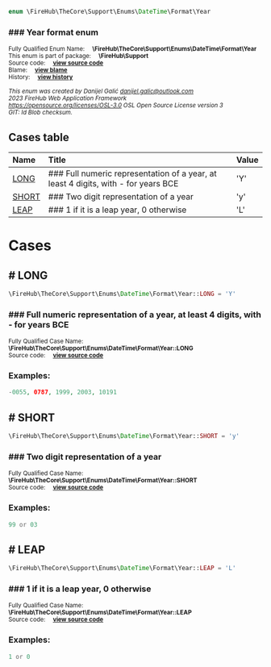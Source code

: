 
```php
enum \FireHub\TheCore\Support\Enums\DateTime\Format\Year
```

### ### Year format enum
<sub>Fully Qualified Enum Name:  **\FireHub\TheCore\Support\Enums\DateTime\Format\Year**</sub><br>
<sub>This enum is part of package:  **\FireHub\Support**</sub><br>
<sub>Source code:  **[view source code](https://github.com/The-FireHub-Project/TheCore/blob/v1.0/src/support/enums/datetime/format/firehub.Year.php#L23)**</sub><br>
<sub>Blame:  **[view blame](https://github.com/The-FireHub-Project/TheCore/blame/v1.0/src/support/enums/datetime/format/firehub.Year.php)**</sub><br>
<sub>History:  **[view history](https://github.com/The-FireHub-Project/TheCore/commits/v1.0/src/support/enums/datetime/format/firehub.Year.php)**</sub><br>

<sub>_This enum was created by Danijel Galić <danijel.galic@outlook.com>_</sub><br>
<sub>_2023 FireHub Web Application Framework_</sub><br>
<sub>_<https://opensource.org/licenses/OSL-3.0> OSL Open Source License version 3_</sub><br>
<sub>_GIT: $Id$ Blob checksum._</sub><br>



## Cases table

| Name  | Title | Value |
| :---  | :---  | :---  |
|<a href="#long">LONG</a>|### Full numeric representation of a year, at least 4 digits, with - for years BCE|&#039;Y&#039;|
|<a href="#short">SHORT</a>|### Two digit representation of a year|&#039;y&#039;|
|<a href="#leap">LEAP</a>|### 1 if it is a leap year, 0 otherwise|&#039;L&#039;|


# Cases


<h2><a name="long"># LONG</a></h2>

```php
\FireHub\TheCore\Support\Enums\DateTime\Format\Year::LONG = 'Y'
```

### ### Full numeric representation of a year, at least 4 digits, with - for years BCE
<sub>Fully Qualified Case Name:  **\FireHub\TheCore\Support\Enums\DateTime\Format\Year::LONG**</sub><br>
<sub>Source code:  **[view source code](https://github.com/The-FireHub-Project/TheCore/blob/v1.0/src/support/enums/datetime/format/firehub.Year.php#L34)**</sub><br>


### Examples:

```php
-0055, 0787, 1999, 2003, 10191
```



<h2><a name="short"># SHORT</a></h2>

```php
\FireHub\TheCore\Support\Enums\DateTime\Format\Year::SHORT = 'y'
```

### ### Two digit representation of a year
<sub>Fully Qualified Case Name:  **\FireHub\TheCore\Support\Enums\DateTime\Format\Year::SHORT**</sub><br>
<sub>Source code:  **[view source code](https://github.com/The-FireHub-Project/TheCore/blob/v1.0/src/support/enums/datetime/format/firehub.Year.php#L45)**</sub><br>


### Examples:

```php
99 or 03
```



<h2><a name="leap"># LEAP</a></h2>

```php
\FireHub\TheCore\Support\Enums\DateTime\Format\Year::LEAP = 'L'
```

### ### 1 if it is a leap year, 0 otherwise
<sub>Fully Qualified Case Name:  **\FireHub\TheCore\Support\Enums\DateTime\Format\Year::LEAP**</sub><br>
<sub>Source code:  **[view source code](https://github.com/The-FireHub-Project/TheCore/blob/v1.0/src/support/enums/datetime/format/firehub.Year.php#L56)**</sub><br>


### Examples:

```php
1 or 0
```



